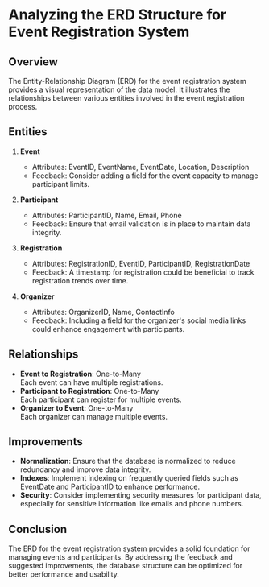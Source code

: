 # Analyzing the ERD Structure for Event Registration System

## Overview
The Entity-Relationship Diagram (ERD) for the event registration system provides a visual representation of the data model. It illustrates the relationships between various entities involved in the event registration process.

## Entities
1. **Event**  
   - Attributes: EventID, EventName, EventDate, Location, Description
   - Feedback: Consider adding a field for the event capacity to manage participant limits.

2. **Participant**  
   - Attributes: ParticipantID, Name, Email, Phone
   - Feedback: Ensure that email validation is in place to maintain data integrity.

3. **Registration**  
   - Attributes: RegistrationID, EventID, ParticipantID, RegistrationDate
   - Feedback: A timestamp for registration could be beneficial to track registration trends over time.

4. **Organizer**  
   - Attributes: OrganizerID, Name, ContactInfo
   - Feedback: Including a field for the organizer's social media links could enhance engagement with participants.

## Relationships
- **Event to Registration**: One-to-Many  
  Each event can have multiple registrations.
- **Participant to Registration**: One-to-Many  
  Each participant can register for multiple events.
- **Organizer to Event**: One-to-Many  
  Each organizer can manage multiple events.

## Improvements
- **Normalization**: Ensure that the database is normalized to reduce redundancy and improve data integrity.
- **Indexes**: Implement indexing on frequently queried fields such as EventDate and ParticipantID to enhance performance.
- **Security**: Consider implementing security measures for participant data, especially for sensitive information like emails and phone numbers.

## Conclusion
The ERD for the event registration system provides a solid foundation for managing events and participants. By addressing the feedback and suggested improvements, the database structure can be optimized for better performance and usability.